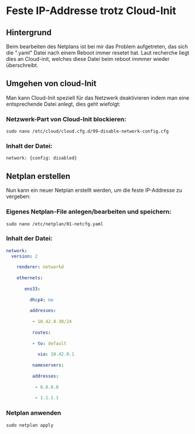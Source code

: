 # Feste IP-Addresse trotz Cloud-Init
## Hintergrund
Beim bearbeiten des Netplans ist bei mir das Problem aufgetreten, das sich die ".yaml" Datei nach einem Reboot immer resetet hat.
Laut recherche liegt dies an Cloud-init, welches diese Datei beim reboot immmer wieder überschreibt.

## Umgehen von cloud-Init
Man kann Cloud-Init speziell für das Netzwerk deaktivieren indem man eine entsprechende Datei anlegt, dies geht wiefolgt:

### Netzwerk-Part von Cloud-Init blockieren:
```sudo nano /etc/cloud/cloud.cfg.d/99-disable-network-config.cfg```

### Inhalt der Datei:
```network: {config: disabled}```

## Netplan erstellen
Nun kann ein neuer Netplan erstellt werden, um die feste IP-Addresse zu vergeben:

### Eigenes Netplan-File anlegen/bearbeiten und speichern:
```sudo nano /etc/netplan/01-netcfg.yaml```

### Inhalt der Datei:

```yaml
network:
  version: 2
  
    renderer: networkd
    
    ethernets:
    
       ens33:
       
         dhcp4: no
         
         addresses:
         
          - 10.42.0.30/24
          
          routes:
          
          - to: default
          
            via: 10.42.0.1
            
          nameservers:
          
          addresses:
          
           - 8.8.8.8
           
           - 1.1.1.1
```

### Netplan anwenden

```sudo netplan apply```
